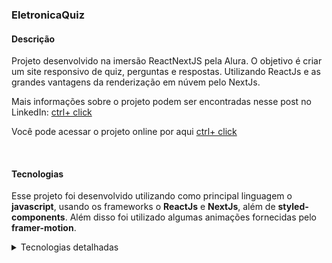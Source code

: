### EletronicaQuiz

#### Descrição
Projeto desenvolvido na imersão ReactNextJS pela Alura. O objetivo é criar um site responsivo de quiz, perguntas e respostas. Utilizando ReactJs e as grandes vantagens da renderização em núvem pelo NextJs.


Mais informações sobre o projeto podem ser encontradas nesse post no LinkedIn: [ctrl+ click](https://www.linkedin.com/posts/jonas-henrique-97ab68180_aluraabrquiz-next-vercel-activity-6762141847528734721-Zbor)

Você pode acessar o projeto online por aqui [ctrl+ click](https://estudos.w8jonas.vercel.app/)

<br/>

#### Tecnologias
Esse projeto foi desenvolvido utilizando como principal linguagem o **javascript**, usando os frameworks o **ReactJs** e **NextJs**, além de **styled-components**. Além disso foi utilizado algumas animações fornecidas pelo **framer-motion**.


<details>
  <summary>Tecnologias detalhadas</summary>

 - Javascript
 - NextJs
 - Framer-motion
 - Styled-components
 - Vercel

</details>

<br/>

